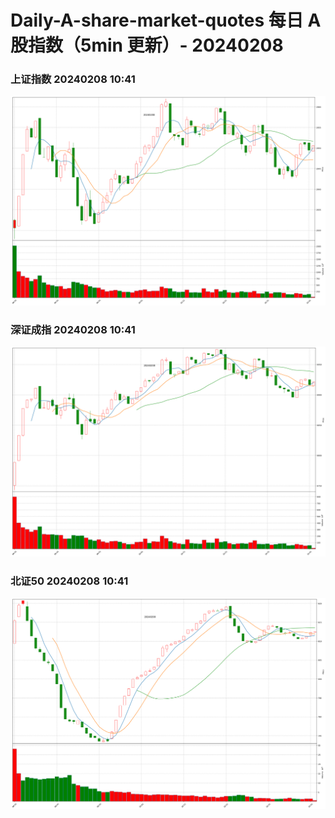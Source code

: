 
# Daily-A-share-market-quotes 每日 A 股指数（5min 更新）- 20240208

### 上证指数 20240208 10:41
![](./fig/2024/2/20240208-sh000001.png)

### 深证成指 20240208 10:41
![](./fig/2024/2/20240208-sz399001.png)

### 北证50 20240208 10:41
![](./fig/2024/2/20240208-bj899050.png)
